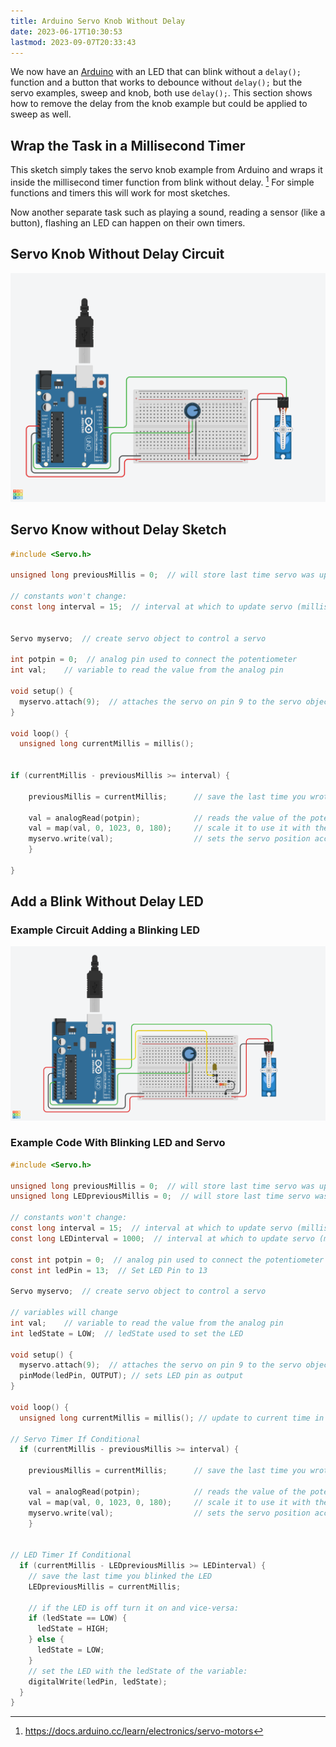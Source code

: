 ```yaml
---
title: Arduino Servo Knob Without Delay
date: 2023-06-17T10:30:53
lastmod: 2023-09-07T20:33:43
---
```


We now have an [Arduino](arduino-introduction.md) with an LED that can blink without a `delay();` function and a button that works to debounce without `delay();` but the servo examples, sweep and knob, both use `delay();`. This section shows how to remove the delay from the knob example but could be applied to sweep as well.

## Wrap the Task in a Millisecond Timer

This sketch simply takes the servo knob example from Arduino and wraps it inside the millisecond timer function from blink without delay. [^1] For simple functions and timers this will work for most sketches.

Now another separate task such as playing a sound, reading a sensor (like a button), flashing an LED can happen on their own timers.
## Servo Knob Without Delay Circuit

[![Servo Know without Delay Circuit](attachments/2023-servo-knob-without-delay.png)](attachments/2023-servo-knob-without-delay.png)

## Servo Know without Delay Sketch

```C
#include <Servo.h>

unsigned long previousMillis = 0;  // will store last time servo was updated

// constants won't change:
const long interval = 15;  // interval at which to update servo (milliseconds)


Servo myservo;  // create servo object to control a servo

int potpin = 0;  // analog pin used to connect the potentiometer
int val;    // variable to read the value from the analog pin

void setup() {
  myservo.attach(9);  // attaches the servo on pin 9 to the servo object
}

void loop() {
  unsigned long currentMillis = millis();


if (currentMillis - previousMillis >= interval) {

    previousMillis = currentMillis;      // save the last time you wrote to the servo

    val = analogRead(potpin);            // reads the value of the potentiometer (value between 0 and 1023)
    val = map(val, 0, 1023, 0, 180);     // scale it to use it with the servo (value between 0 and 180)
    myservo.write(val);                  // sets the servo position according to the scaled value
    }

}
```

## Add a Blink Without Delay LED

### Example Circuit Adding a Blinking LED

[![Servo Knob and Blink without Delay Circuit](./attachments/2023-servo-knob-and-blink-without-delay.png)](./attachments/2023-servo-knob-and-blink-without-delay.png)

### Example Code With Blinking LED and Servo

```C
#include <Servo.h>

unsigned long previousMillis = 0;  // will store last time servo was updated
unsigned long LEDpreviousMillis = 0;  // will store last time servo was updated

// constants won't change:
const long interval = 15;  // interval at which to update servo (milliseconds)
const long LEDinterval = 1000;  // interval at which to update servo (milliseconds)

const int potpin = 0;  // analog pin used to connect the potentiometer
const int ledPin = 13;  // Set LED Pin to 13

Servo myservo;  // create servo object to control a servo

// variables will change
int val;    // variable to read the value from the analog pin
int ledState = LOW;  // ledState used to set the LED

void setup() {
  myservo.attach(9);  // attaches the servo on pin 9 to the servo object
  pinMode(ledPin, OUTPUT); // sets LED pin as output
}

void loop() {
  unsigned long currentMillis = millis(); // update to current time in milliseconds

// Servo Timer If Conditional
  if (currentMillis - previousMillis >= interval) {

    previousMillis = currentMillis;      // save the last time you wrote to the servo

    val = analogRead(potpin);            // reads the value of the potentiometer (value between 0 and 1023)
    val = map(val, 0, 1023, 0, 180);     // scale it to use it with the servo (value between 0 and 180)
    myservo.write(val);                  // sets the servo position according to the scaled value
    }


// LED Timer If Conditional
  if (currentMillis - LEDpreviousMillis >= LEDinterval) {
    // save the last time you blinked the LED
    LEDpreviousMillis = currentMillis;

    // if the LED is off turn it on and vice-versa:
    if (ledState == LOW) {
      ledState = HIGH;
    } else {
      ledState = LOW;
    }
    // set the LED with the ledState of the variable:
    digitalWrite(ledPin, ledState);
  }
}
```

[^1]: https://docs.arduino.cc/learn/electronics/servo-motors
